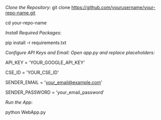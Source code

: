_Clone the Repository_:
  git clone https://github.com/yourusername/your-repo-name.git
  
  cd your-repo-name


 _Install Required Packages_: 
 
 pip install -r requirements.txt


_Configure API Keys and Email: Open app.py and replace placeholders:_

  API_KEY = 'YOUR_GOOGLE_API_KEY'
  
  CSE_ID = 'YOUR_CSE_ID'
  
  SENDER_EMAIL = 'your_email@example.com'
  
  SENDER_PASSWORD = 'your_email_password'


_Run the App_:

  python WebApp.py
